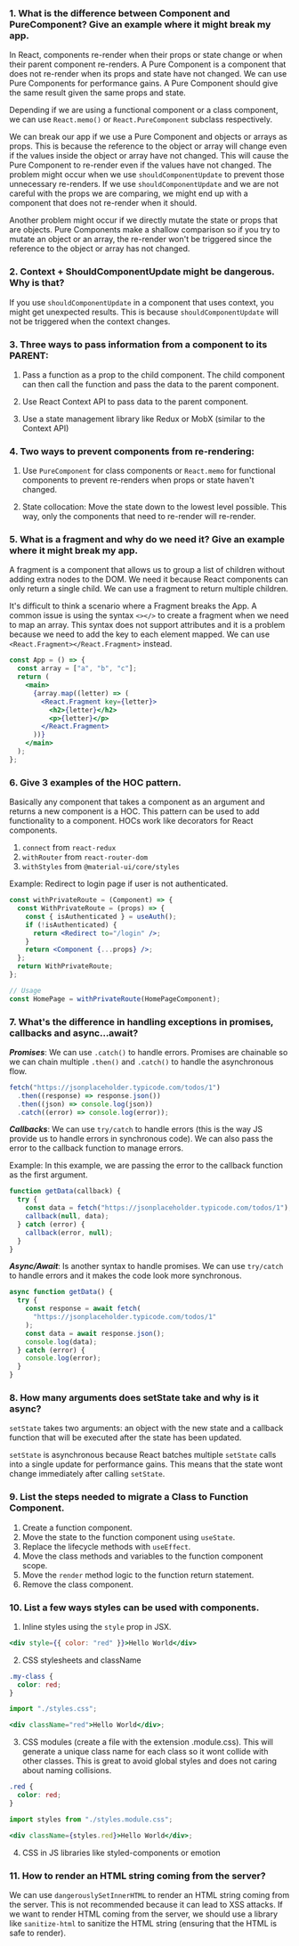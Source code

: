### 1. What is the difference between Component and PureComponent? Give an example where it might break my app.

In React, components re-render when their props or state change or when their parent component re-renders. A Pure Component is a component that does not re-render when its props and state have not changed. We can use Pure Components for performance gains. A Pure Component should give the same result given the same props and state.

Depending if we are using a functional component or a class component, we can use `React.memo()` or `React.PureComponent` subclass respectively.

We can break our app if we use a Pure Component and objects or arrays as props. This is because the reference to the object or array will change even if the values inside the object or array have not changed. This will cause the Pure Component to re-render even if the values have not changed.
The problem might occur when we use `shouldComponentUpdate` to prevent those unnecessary re-renders. If we use `shouldComponentUpdate` and we are not careful with the props we are comparing, we might end up with a component that does not re-render when it should.

Another problem might occur if we directly mutate the state or props that are objects. Pure Components make a shallow comparison so if you try to mutate an object or an array, the re-render won't be triggered since the reference to the object or array has not changed.

### 2. Context + ShouldComponentUpdate might be dangerous. Why is that?

If you use `shouldComponentUpdate` in a component that uses context, you might get unexpected results. This is because `shouldComponentUpdate` will not be triggered when the context changes.

### 3. Three ways to pass information from a component to its PARENT:

1. Pass a function as a prop to the child component. The child component can then call the function and pass the data to the parent component.

2. Use React Context API to pass data to the parent component.

3. Use a state management library like Redux or MobX (similar to the Context API)

### 4. Two ways to prevent components from re-rendering:

1.  Use `PureComponent` for class components or `React.memo` for functional components to prevent re-renders when props or state haven't changed.

2.  State collocation: Move the state down to the lowest level possible. This way, only the components that need to re-render will re-render.

### 5. What is a fragment and why do we need it? Give an example where it might break my app.

A fragment is a component that allows us to group a list of children without adding extra nodes to the DOM. We need it because React components can only return a single child. We can use a fragment to return multiple children.

It's difficult to think a scenario where a Fragment breaks the App. A common issue is using the syntax `<></>` to create a fragment when we need to map an array. This syntax does not support attributes and it is a problem because we need to add the key to each element mapped. We can use `<React.Fragment></React.Fragment>` instead.

```jsx
const App = () => {
  const array = ["a", "b", "c"];
  return (
    <main>
      {array.map((letter) => (
        <React.Fragment key={letter}>
          <h2>{letter}</h2>
          <p>{letter}</p>
        </React.Fragment>
      ))}
    </main>
  );
};
```

### 6. Give 3 examples of the HOC pattern.

Basically any component that takes a component as an argument and returns a new component is a HOC. This pattern can be used to add functionality to a component. HOCs work like decorators for React components.

1. `connect` from `react-redux`
2. `withRouter` from `react-router-dom`
3. `withStyles` from `@material-ui/core/styles`

Example: Redirect to login page if user is not authenticated.

```jsx
const withPrivateRoute = (Component) => {
  const WithPrivateRoute = (props) => {
    const { isAuthenticated } = useAuth();
    if (!isAuthenticated) {
      return <Redirect to="/login" />;
    }
    return <Component {...props} />;
  };
  return WithPrivateRoute;
};

// Usage
const HomePage = withPrivateRoute(HomePageComponent);
```

### 7. What's the difference in handling exceptions in promises, callbacks and async…await?

**_Promises_**: We can use `.catch()` to handle errors. Promises are chainable so we can chain multiple `.then()` and `.catch()` to handle the asynchronous flow.

```js
fetch("https://jsonplaceholder.typicode.com/todos/1")
  .then((response) => response.json())
  .then((json) => console.log(json))
  .catch((error) => console.log(error));
```

**_Callbacks_**: We can use `try/catch` to handle errors (this is the way JS provide us to handle errors in synchronous code).
We can also pass the error to the callback function to manage errors.

Example: In this example, we are passing the error to the callback function as the first argument.

```js
function getData(callback) {
  try {
    const data = fetch("https://jsonplaceholder.typicode.com/todos/1");
    callback(null, data);
  } catch (error) {
    callback(error, null);
  }
}
```

**_Async/Await_**: Is another syntax to handle promises. We can use `try/catch` to handle errors and it makes the code look more synchronous.

```js
async function getData() {
  try {
    const response = await fetch(
      "https://jsonplaceholder.typicode.com/todos/1"
    );
    const data = await response.json();
    console.log(data);
  } catch (error) {
    console.log(error);
  }
}
```

### 8. How many arguments does setState take and why is it async?

`setState` takes two arguments: an object with the new state and a callback function that will be executed after the state has been updated.

`setState` is asynchronous because React batches multiple `setState` calls into a single update for performance gains. This means that the state wont change immediately after calling `setState`.

### 9. List the steps needed to migrate a Class to Function Component.

1.  Create a function component.
2.  Move the state to the function component using `useState`.
3.  Replace the lifecycle methods with `useEffect`.
4.  Move the class methods and variables to the function component scope.
5.  Move the `render` method logic to the function return statement.
6.  Remove the class component.

### 10. List a few ways styles can be used with components.

1.  Inline styles using the `style` prop in JSX.

```jsx
<div style={{ color: "red" }}>Hello World</div>
```

2.  CSS stylesheets and className

```css
.my-class {
  color: red;
}
```

```jsx
import "./styles.css";

<div className="red">Hello World</div>;
```

3.  CSS modules (create a file with the extension .module.css). This will generate a unique class name for each class so it wont collide with other classes. This is great to avoid global styles and does not caring about naming collisions.

```css
.red {
  color: red;
}
```

```jsx
import styles from "./styles.module.css";

<div className={styles.red}>Hello World</div>;
```

4.  CSS in JS libraries like styled-components or emotion

### 11. How to render an HTML string coming from the server?

We can use `dangerouslySetInnerHTML` to render an HTML string coming from the server. This is not recommended because it can lead to XSS attacks. If we want to render HTML coming from the server, we should use a library like `sanitize-html` to sanitize the HTML string (ensuring that the HTML is safe to render).
